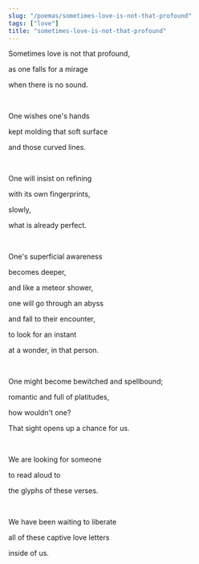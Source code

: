 ```yaml
---
slug: "/poemas/sometimes-love-is-not-that-profound"
tags: ["love"]
title: "sometimes-love-is-not-that-profound"
---
```

Sometimes love is not that profound,

as one falls for a mirage

when there is no sound.

&nbsp;

One wishes one's hands

kept molding that soft surface

and those curved lines.

&nbsp;

One will insist on refining

with its own fingerprints,

slowly,

what is already perfect.

&nbsp;

One's superficial awareness

becomes deeper,

and like a meteor shower,

one will go through an abyss

and fall to their encounter,

to look for an instant

at a wonder, in that person.

&nbsp;

One might become bewitched and spellbound;

romantic and full of platitudes,

how wouldn't one?

That sight opens up a chance for us.

&nbsp;

We are looking for someone

to read aloud to

the glyphs of these verses.

&nbsp;

We have been waiting to liberate

all of these captive love letters

inside of us.